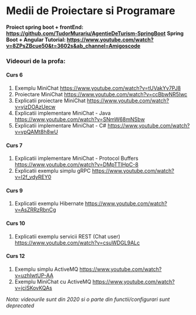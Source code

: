 # Medii de Proiectare si Programare

**Proiect spring boot + frontEnd: https://github.com/TudorMurariu/AgentieDeTurism-SpringBoot**
**Spring Boot + Angular Tutorial: https://www.youtube.com/watch?v=8ZPsZBcue50&t=3602s&ab_channel=Amigoscode**

### Videouri de la profa:
#### Curs 6
1. Exemplu MiniChat
https://www.youtube.com/watch?v=tUVakYv7PJ8
2. Proiectare MiniChat
https://www.youtube.com/watch?v=ccBbwNR5lwc
3. Explicatii proiectare MiniChat
https://www.youtube.com/watch?v=yjzDOAzUecw
4. Explicatii implementare MiniChat - Java
https://www.youtube.com/watch?v=SNmW68mNSbw
5. Explicatii implementare MiniChat - C#
https://www.youtube.com/watch?v=vpQAMt8h8wU
#### Curs 7
1. Explicatii implementare MiniChat - Protocol Buffers
https://www.youtube.com/watch?v=DMpTTIHpC-8
2. Explicatii exemplu simplu gRPC
https://www.youtube.com/watch?v=I2f_vdyREY0
#### Curs 9
1. Explicatii exemplu Hibernate 
https://www.youtube.com/watch?v=AsZRRzRbnCg
#### Curs 10
1. Explicatii exemplu servicii REST (Chat user)
https://www.youtube.com/watch?v=csuWDGL9ALc
#### Curs 12
1. Exemplu simplu ActiveMQ
https://www.youtube.com/watch?v=uzhIwtUP-AA
2. Exemplu MiniChat cu ActiveMQ
https://www.youtube.com/watch?v=jciSKovKQAs

*Nota: videourile sunt din 2020 si o parte din functii/configurari sunt deprecated*
